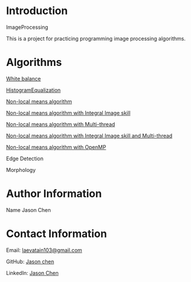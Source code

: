 
# Introduction

ImageProcessing

This is a project for practicing programming image processing algorithms.

# **Algorithms**
[White balance ](https://github.com/jasonchenwork/ImageProcessing/blob/main/md/whitebalance.md)  

[HistogramEqualization](https://github.com/jasonchenwork/ImageProcessing/blob/main/md/Histogramequalization.md)  

[Non-local means algorithm](https://github.com/jasonchenwork/ImageProcessing/blob/main/md/NLM.md)  

[Non-local means algorithm with Integral Image skill](https://github.com/jasonchenwork/ImageProcessing/blob/main/md/NLMwithintegrallmage.md)  

[Non-local means algorithm with Multi-thread](https://github.com/jasonchenwork/ImageProcessing/blob/main/md/NLMwiththread.md)  

[ Non-local means algorithm with Integral Image skill and Multi-thread ](https://github.com/jasonchenwork/ImageProcessing/blob/main/md/NLMwithintegrallmagethread.md)  

[Non-local means algorithm with OpenMP](https://github.com/jasonchenwork/ImageProcessing/blob/main/md/NLMwithintegrallmageopenmp.md)  

Edge Detection  

Morphology  



# **Author Information**
Name
Jason Chen
  
# **Contact Information**

Email: <laevatain103@gmail.com>

GitHub: [Jason chen](https://github.com/jasonchenwork)

LinkedIn: [Jason Chen](https://www.linkedin.com/in/tsungchun-chen-996729186/)
